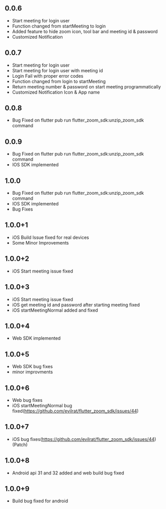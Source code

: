 ## 0.0.6

- Start meeting for login user
- Function changed from startMeeting to login
- Added feature to hide zoom icon, tool bar and meeting id & password
- Customized Notification

## 0.0.7

- Start meeting for login user
- Start meeting for login user with meeting id
- Login Fail with proper error codes
- Function changed from login to startMeeting
- Return meeting number & password on start meeting programmatically
- Customized Notification Icon & App name

## 0.0.8

- Bug Fixed on flutter pub run flutter_zoom_sdk:unzip_zoom_sdk command

## 0.0.9

- Bug Fixed on flutter pub run flutter_zoom_sdk:unzip_zoom_sdk command
- IOS SDK implemented

## 1.0.0

- Bug Fixed on flutter pub run flutter_zoom_sdk:unzip_zoom_sdk command
- IOS SDK implemented
- Bug Fixes

## 1.0.0+1

- iOS Build Issue fixed for real devices
- Some Minor Improvements

## 1.0.0+2

- iOS Start meeting issue fixed

## 1.0.0+3

- iOS Start meeting issue fixed
- iOS get meeting id and password after starting meeting fixed
- iOS startMeetingNormal added and fixed

## 1.0.0+4

- Web SDK implemented

## 1.0.0+5

- Web SDK bug fixes
- minor improvments

## 1.0.0+6

- Web bug fixes
- iOS startMeetingNormal bug fixed(https://github.com/evilrat/flutter_zoom_sdk/issues/44)

## 1.0.0+7

- iOS bug fixes(https://github.com/evilrat/flutter_zoom_sdk/issues/44) (Patch)

## 1.0.0+8

- Android api 31 and 32 added and web build bug fixed

## 1.0.0+9

- Build bug fixed for android